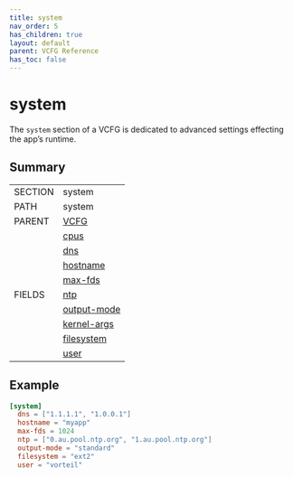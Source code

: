 ```yaml
---
title: system
nav_order: 5
has_children: true
layout: default
parent: VCFG Reference
has_toc: false
---
```


# system

The `system` section of a VCFG is dedicated to advanced settings effecting the app’s runtime.

## Summary

<table class="table summary">
  <tr>
    <td class="key-column">SECTION</td>
    <td>system</td>
  </tr>
  <tr>
    <td>PATH</td>
    <td>system</td>
  </tr>
  <tr>
    <td>PARENT</td>
    <td><a href="../">VCFG</a></td>
  </tr>
  <tr>
    <td rowspan="0">FIELDS</td>
    <td><a href="cpus">cpus</a></td>
  </tr>
  <tr>
    <td><a href="dns">dns</a></td>
  </tr>
  <tr>
    <td><a href="hostname">hostname</a></td>
  </tr>
  <tr>
    <td><a href="max-fds">max-fds</a></td>
  </tr>
  <tr>
    <td><a href="ntp">ntp</a></td>
  </tr>
  <tr>
    <td><a href="output-mode">output-mode</a></td>
  </tr>
  <tr>
    <td><a href="kernel-args">kernel-args</a></td>
  </tr>
  <tr>
    <td><a href="filesystem">filesystem</a></td>
  </tr>
  <tr>
    <td><a href="user">user</a></td>
  </tr>
</table>

## Example

```toml
[system]
  dns = ["1.1.1.1", "1.0.0.1"]
  hostname = "myapp"
  max-fds = 1024
  ntp = ["0.au.pool.ntp.org", "1.au.pool.ntp.org"]
  output-mode = "standard"
  filesystem = "ext2"
  user = "vorteil"
```